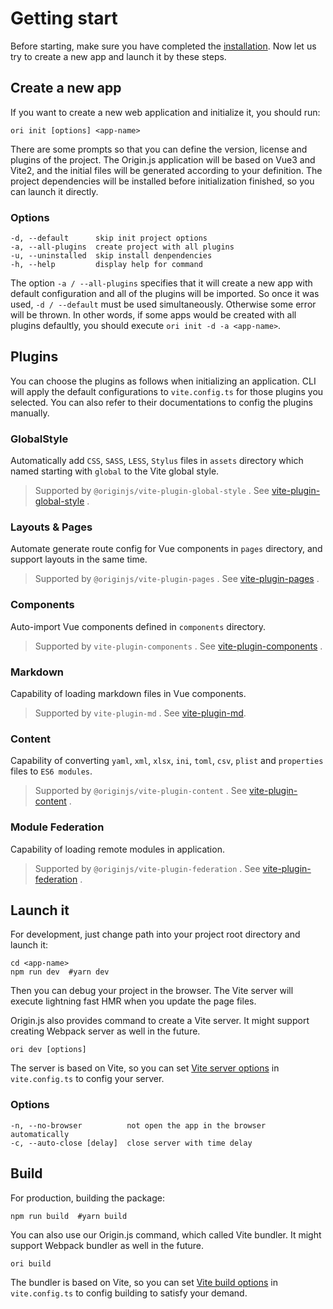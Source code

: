 # Getting start

Before starting, make sure you have completed the [installation](https://originjs.github.io/docs/en/installation.html). Now let us try to create a new app and launch it by these steps.

## Create a new app

If you want to create a new web application and initialize it, you should run:

```shell
ori init [options] <app-name>
```

There are some prompts so that you can define the version, license and plugins of the project. The Origin.js application will be based on Vue3 and Vite2, and the initial files will be generated according to your definition. The project dependencies will be installed before initialization finished, so you can launch it directly.

### Options

```
-d, --default      skip init project options
-a, --all-plugins  create project with all plugins
-u, --uninstalled  skip install denpendencies
-h, --help         display help for command
```

The option `-a / --all-plugins` specifies that it will create a new app with default configuration and all of the plugins will be imported. So once it was used, `-d / --default` must be used simultaneously. Otherwise some error will be thrown. In other words, if some apps would be created with all plugins defaultly, you should execute `ori init -d -a <app-name>`.

## Plugins

You can choose the plugins as follows when initializing an application. CLI will apply the default configurations to `vite.config.ts` for those plugins you selected. You can also refer to their documentations to config the plugins manually.

### GlobalStyle

Automatically add `CSS`, `SASS`, `LESS`, `Stylus` files in `assets` directory which named starting with `global` to the Vite global style.

> Supported by `@originjs/vite-plugin-global-style` . See [vite-plugin-global-style](https://originjs.github.io/docs/en/guide/plugins/vite-plugin-global-style/) .

### Layouts & Pages

Automate generate route config for Vue components in `pages` directory, and support layouts in the same time.

> Supported by `@originjs/vite-plugin-pages` . See [vite-plugin-pages](https://originjs.github.io/docs/en/guide/plugins/vite-plugin-pages/) .

### Components

Auto-import Vue components defined in `components` directory.

> Supported by `vite-plugin-components` . See [vite-plugin-components](https://github.com/antfu/vite-plugin-components) .

### Markdown

Capability of loading markdown files in Vue components.

> Supported by `vite-plugin-md` . See [vite-plugin-md](https://github.com/antfu/vite-plugin-md).

### Content

Capability of converting `yaml`, `xml`, `xlsx`, `ini`, `toml`, `csv`, `plist` and `properties` files to `ES6 modules`.

> Supported by `@originjs/vite-plugin-content` . See [vite-plugin-content](https://originjs.github.io/docs/en/guide/plugins/vite-plugin-content/) .

### Module Federation

Capability of loading remote modules in application.

> Supported by `@originjs/vite-plugin-federation` . See [vite-plugin-federation](https://originjs.github.io/docs/en/guide/plugins/vite-plugin-federation/) .

## Launch it

For development, just change path into your project root directory and launch it:

```shell
cd <app-name>
npm run dev  #yarn dev
```

Then you can debug your project in the browser. The Vite server will execute lightning fast HMR when you update the page files.

Origin.js also provides command to create a Vite server. It might support creating Webpack server as well in the future.

```shell
ori dev [options]
```

The server is based on Vite, so you can set [Vite server options](https://vitejs.dev/config/#server-host) in `vite.config.ts` to config your server.

### Options

```
-n, --no-browser          not open the app in the browser automatically
-c, --auto-close [delay]  close server with time delay
```

## Build

For production, building the package:

```shell
npm run build  #yarn build
```

You can also use our Origin.js command, which called Vite bundler. It might support Webpack bundler as well in the future.

```shell
ori build
```

The bundler is based on Vite, so you can set [Vite build options](https://vitejs.dev/config/#build-target) in `vite.config.ts` to config building to satisfy your demand.
